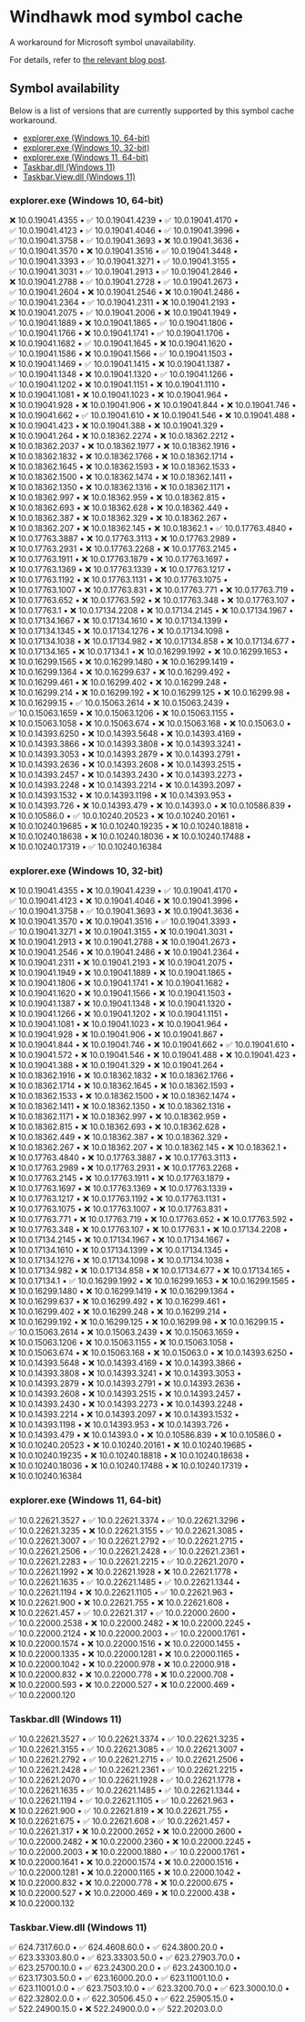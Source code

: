 # Windhawk mod symbol cache

A workaround for Microsoft symbol unavailability.

For details, refer to [the relevant blog
post](https://ramensoftware.com/windhawk-and-symbol-download-errors).

## Symbol availability

Below is a list of versions that are currently supported by this symbol cache
workaround.

* [explorer.exe (Windows 10, 64-bit)](#explorerexe-windows-10-64-bit)
* [explorer.exe (Windows 10, 32-bit)](#explorerexe-windows-10-32-bit)
* [explorer.exe (Windows 11, 64-bit)](#explorerexe-windows-11-64-bit)
* [Taskbar.dll (Windows 11)](#taskbardll-windows-11)
* [Taskbar.View.dll (Windows 11)](#taskbarviewdll-windows-11)

<!-- symbol-availability-start -->
### explorer.exe (Windows 10, 64-bit)

❌&nbsp;10.0.19041.4355&nbsp;•
✅&nbsp;10.0.19041.4239&nbsp;•
✅&nbsp;10.0.19041.4170&nbsp;•
✅&nbsp;10.0.19041.4123&nbsp;•
✅&nbsp;10.0.19041.4046&nbsp;•
✅&nbsp;10.0.19041.3996&nbsp;•
✅&nbsp;10.0.19041.3758&nbsp;•
✅&nbsp;10.0.19041.3693&nbsp;•
❌&nbsp;10.0.19041.3636&nbsp;•
✅&nbsp;10.0.19041.3570&nbsp;•
❌&nbsp;10.0.19041.3516&nbsp;•
✅&nbsp;10.0.19041.3448&nbsp;•
✅&nbsp;10.0.19041.3393&nbsp;•
✅&nbsp;10.0.19041.3271&nbsp;•
✅&nbsp;10.0.19041.3155&nbsp;•
✅&nbsp;10.0.19041.3031&nbsp;•
✅&nbsp;10.0.19041.2913&nbsp;•
✅&nbsp;10.0.19041.2846&nbsp;•
❌&nbsp;10.0.19041.2788&nbsp;•
✅&nbsp;10.0.19041.2728&nbsp;•
✅&nbsp;10.0.19041.2673&nbsp;•
✅&nbsp;10.0.19041.2604&nbsp;•
❌&nbsp;10.0.19041.2546&nbsp;•
❌&nbsp;10.0.19041.2486&nbsp;•
✅&nbsp;10.0.19041.2364&nbsp;•
✅&nbsp;10.0.19041.2311&nbsp;•
❌&nbsp;10.0.19041.2193&nbsp;•
❌&nbsp;10.0.19041.2075&nbsp;•
✅&nbsp;10.0.19041.2006&nbsp;•
❌&nbsp;10.0.19041.1949&nbsp;•
✅&nbsp;10.0.19041.1889&nbsp;•
❌&nbsp;10.0.19041.1865&nbsp;•
✅&nbsp;10.0.19041.1806&nbsp;•
✅&nbsp;10.0.19041.1766&nbsp;•
❌&nbsp;10.0.19041.1741&nbsp;•
✅&nbsp;10.0.19041.1706&nbsp;•
❌&nbsp;10.0.19041.1682&nbsp;•
✅&nbsp;10.0.19041.1645&nbsp;•
❌&nbsp;10.0.19041.1620&nbsp;•
✅&nbsp;10.0.19041.1586&nbsp;•
❌&nbsp;10.0.19041.1566&nbsp;•
✅&nbsp;10.0.19041.1503&nbsp;•
❌&nbsp;10.0.19041.1469&nbsp;•
✅&nbsp;10.0.19041.1415&nbsp;•
❌&nbsp;10.0.19041.1387&nbsp;•
✅&nbsp;10.0.19041.1348&nbsp;•
❌&nbsp;10.0.19041.1320&nbsp;•
✅&nbsp;10.0.19041.1266&nbsp;•
✅&nbsp;10.0.19041.1202&nbsp;•
❌&nbsp;10.0.19041.1151&nbsp;•
❌&nbsp;10.0.19041.1110&nbsp;•
❌&nbsp;10.0.19041.1081&nbsp;•
❌&nbsp;10.0.19041.1023&nbsp;•
❌&nbsp;10.0.19041.964&nbsp;•
❌&nbsp;10.0.19041.928&nbsp;•
❌&nbsp;10.0.19041.906&nbsp;•
❌&nbsp;10.0.19041.844&nbsp;•
❌&nbsp;10.0.19041.746&nbsp;•
❌&nbsp;10.0.19041.662&nbsp;•
✅&nbsp;10.0.19041.610&nbsp;•
❌&nbsp;10.0.19041.546&nbsp;•
❌&nbsp;10.0.19041.488&nbsp;•
❌&nbsp;10.0.19041.423&nbsp;•
❌&nbsp;10.0.19041.388&nbsp;•
❌&nbsp;10.0.19041.329&nbsp;•
❌&nbsp;10.0.19041.264&nbsp;•
❌&nbsp;10.0.18362.2274&nbsp;•
❌&nbsp;10.0.18362.2212&nbsp;•
❌&nbsp;10.0.18362.2037&nbsp;•
❌&nbsp;10.0.18362.1977&nbsp;•
❌&nbsp;10.0.18362.1916&nbsp;•
❌&nbsp;10.0.18362.1832&nbsp;•
❌&nbsp;10.0.18362.1766&nbsp;•
❌&nbsp;10.0.18362.1714&nbsp;•
❌&nbsp;10.0.18362.1645&nbsp;•
❌&nbsp;10.0.18362.1593&nbsp;•
❌&nbsp;10.0.18362.1533&nbsp;•
❌&nbsp;10.0.18362.1500&nbsp;•
❌&nbsp;10.0.18362.1474&nbsp;•
❌&nbsp;10.0.18362.1411&nbsp;•
❌&nbsp;10.0.18362.1350&nbsp;•
❌&nbsp;10.0.18362.1316&nbsp;•
❌&nbsp;10.0.18362.1171&nbsp;•
❌&nbsp;10.0.18362.997&nbsp;•
❌&nbsp;10.0.18362.959&nbsp;•
❌&nbsp;10.0.18362.815&nbsp;•
❌&nbsp;10.0.18362.693&nbsp;•
❌&nbsp;10.0.18362.628&nbsp;•
❌&nbsp;10.0.18362.449&nbsp;•
❌&nbsp;10.0.18362.387&nbsp;•
❌&nbsp;10.0.18362.329&nbsp;•
❌&nbsp;10.0.18362.267&nbsp;•
❌&nbsp;10.0.18362.207&nbsp;•
❌&nbsp;10.0.18362.145&nbsp;•
❌&nbsp;10.0.18362.1&nbsp;•
✅&nbsp;10.0.17763.4840&nbsp;•
❌&nbsp;10.0.17763.3887&nbsp;•
❌&nbsp;10.0.17763.3113&nbsp;•
❌&nbsp;10.0.17763.2989&nbsp;•
❌&nbsp;10.0.17763.2931&nbsp;•
❌&nbsp;10.0.17763.2268&nbsp;•
❌&nbsp;10.0.17763.2145&nbsp;•
❌&nbsp;10.0.17763.1911&nbsp;•
❌&nbsp;10.0.17763.1879&nbsp;•
❌&nbsp;10.0.17763.1697&nbsp;•
❌&nbsp;10.0.17763.1369&nbsp;•
❌&nbsp;10.0.17763.1339&nbsp;•
❌&nbsp;10.0.17763.1217&nbsp;•
❌&nbsp;10.0.17763.1192&nbsp;•
❌&nbsp;10.0.17763.1131&nbsp;•
❌&nbsp;10.0.17763.1075&nbsp;•
❌&nbsp;10.0.17763.1007&nbsp;•
❌&nbsp;10.0.17763.831&nbsp;•
❌&nbsp;10.0.17763.771&nbsp;•
❌&nbsp;10.0.17763.719&nbsp;•
❌&nbsp;10.0.17763.652&nbsp;•
❌&nbsp;10.0.17763.592&nbsp;•
❌&nbsp;10.0.17763.348&nbsp;•
❌&nbsp;10.0.17763.107&nbsp;•
❌&nbsp;10.0.17763.1&nbsp;•
❌&nbsp;10.0.17134.2208&nbsp;•
❌&nbsp;10.0.17134.2145&nbsp;•
❌&nbsp;10.0.17134.1967&nbsp;•
❌&nbsp;10.0.17134.1667&nbsp;•
❌&nbsp;10.0.17134.1610&nbsp;•
❌&nbsp;10.0.17134.1399&nbsp;•
❌&nbsp;10.0.17134.1345&nbsp;•
❌&nbsp;10.0.17134.1276&nbsp;•
❌&nbsp;10.0.17134.1098&nbsp;•
❌&nbsp;10.0.17134.1038&nbsp;•
❌&nbsp;10.0.17134.982&nbsp;•
❌&nbsp;10.0.17134.858&nbsp;•
❌&nbsp;10.0.17134.677&nbsp;•
❌&nbsp;10.0.17134.165&nbsp;•
❌&nbsp;10.0.17134.1&nbsp;•
❌&nbsp;10.0.16299.1992&nbsp;•
❌&nbsp;10.0.16299.1653&nbsp;•
❌&nbsp;10.0.16299.1565&nbsp;•
❌&nbsp;10.0.16299.1480&nbsp;•
❌&nbsp;10.0.16299.1419&nbsp;•
❌&nbsp;10.0.16299.1364&nbsp;•
❌&nbsp;10.0.16299.637&nbsp;•
❌&nbsp;10.0.16299.492&nbsp;•
❌&nbsp;10.0.16299.461&nbsp;•
❌&nbsp;10.0.16299.402&nbsp;•
❌&nbsp;10.0.16299.248&nbsp;•
❌&nbsp;10.0.16299.214&nbsp;•
❌&nbsp;10.0.16299.192&nbsp;•
❌&nbsp;10.0.16299.125&nbsp;•
❌&nbsp;10.0.16299.98&nbsp;•
❌&nbsp;10.0.16299.15&nbsp;•
✅&nbsp;10.0.15063.2614&nbsp;•
❌&nbsp;10.0.15063.2439&nbsp;•
✅&nbsp;10.0.15063.1659&nbsp;•
❌&nbsp;10.0.15063.1206&nbsp;•
❌&nbsp;10.0.15063.1155&nbsp;•
❌&nbsp;10.0.15063.1058&nbsp;•
❌&nbsp;10.0.15063.674&nbsp;•
❌&nbsp;10.0.15063.168&nbsp;•
❌&nbsp;10.0.15063.0&nbsp;•
❌&nbsp;10.0.14393.6250&nbsp;•
❌&nbsp;10.0.14393.5648&nbsp;•
❌&nbsp;10.0.14393.4169&nbsp;•
❌&nbsp;10.0.14393.3866&nbsp;•
❌&nbsp;10.0.14393.3808&nbsp;•
❌&nbsp;10.0.14393.3241&nbsp;•
❌&nbsp;10.0.14393.3053&nbsp;•
❌&nbsp;10.0.14393.2879&nbsp;•
❌&nbsp;10.0.14393.2791&nbsp;•
❌&nbsp;10.0.14393.2636&nbsp;•
❌&nbsp;10.0.14393.2608&nbsp;•
❌&nbsp;10.0.14393.2515&nbsp;•
❌&nbsp;10.0.14393.2457&nbsp;•
❌&nbsp;10.0.14393.2430&nbsp;•
❌&nbsp;10.0.14393.2273&nbsp;•
❌&nbsp;10.0.14393.2248&nbsp;•
❌&nbsp;10.0.14393.2214&nbsp;•
❌&nbsp;10.0.14393.2097&nbsp;•
❌&nbsp;10.0.14393.1532&nbsp;•
❌&nbsp;10.0.14393.1198&nbsp;•
❌&nbsp;10.0.14393.953&nbsp;•
❌&nbsp;10.0.14393.726&nbsp;•
❌&nbsp;10.0.14393.479&nbsp;•
❌&nbsp;10.0.14393.0&nbsp;•
❌&nbsp;10.0.10586.839&nbsp;•
❌&nbsp;10.0.10586.0&nbsp;•
✅&nbsp;10.0.10240.20523&nbsp;•
❌&nbsp;10.0.10240.20161&nbsp;•
❌&nbsp;10.0.10240.19685&nbsp;•
❌&nbsp;10.0.10240.19235&nbsp;•
❌&nbsp;10.0.10240.18818&nbsp;•
❌&nbsp;10.0.10240.18638&nbsp;•
❌&nbsp;10.0.10240.18036&nbsp;•
❌&nbsp;10.0.10240.17488&nbsp;•
❌&nbsp;10.0.10240.17319&nbsp;•
✅&nbsp;10.0.10240.16384

### explorer.exe (Windows 10, 32-bit)

❌&nbsp;10.0.19041.4355&nbsp;•
❌&nbsp;10.0.19041.4239&nbsp;•
✅&nbsp;10.0.19041.4170&nbsp;•
✅&nbsp;10.0.19041.4123&nbsp;•
❌&nbsp;10.0.19041.4046&nbsp;•
❌&nbsp;10.0.19041.3996&nbsp;•
✅&nbsp;10.0.19041.3758&nbsp;•
✅&nbsp;10.0.19041.3693&nbsp;•
❌&nbsp;10.0.19041.3636&nbsp;•
❌&nbsp;10.0.19041.3570&nbsp;•
❌&nbsp;10.0.19041.3516&nbsp;•
✅&nbsp;10.0.19041.3393&nbsp;•
✅&nbsp;10.0.19041.3271&nbsp;•
❌&nbsp;10.0.19041.3155&nbsp;•
❌&nbsp;10.0.19041.3031&nbsp;•
❌&nbsp;10.0.19041.2913&nbsp;•
❌&nbsp;10.0.19041.2788&nbsp;•
❌&nbsp;10.0.19041.2673&nbsp;•
❌&nbsp;10.0.19041.2546&nbsp;•
❌&nbsp;10.0.19041.2486&nbsp;•
❌&nbsp;10.0.19041.2364&nbsp;•
❌&nbsp;10.0.19041.2311&nbsp;•
❌&nbsp;10.0.19041.2193&nbsp;•
❌&nbsp;10.0.19041.2075&nbsp;•
❌&nbsp;10.0.19041.1949&nbsp;•
❌&nbsp;10.0.19041.1889&nbsp;•
❌&nbsp;10.0.19041.1865&nbsp;•
❌&nbsp;10.0.19041.1806&nbsp;•
❌&nbsp;10.0.19041.1741&nbsp;•
❌&nbsp;10.0.19041.1682&nbsp;•
❌&nbsp;10.0.19041.1620&nbsp;•
❌&nbsp;10.0.19041.1566&nbsp;•
❌&nbsp;10.0.19041.1503&nbsp;•
❌&nbsp;10.0.19041.1387&nbsp;•
❌&nbsp;10.0.19041.1348&nbsp;•
❌&nbsp;10.0.19041.1320&nbsp;•
❌&nbsp;10.0.19041.1266&nbsp;•
❌&nbsp;10.0.19041.1202&nbsp;•
❌&nbsp;10.0.19041.1151&nbsp;•
❌&nbsp;10.0.19041.1081&nbsp;•
❌&nbsp;10.0.19041.1023&nbsp;•
❌&nbsp;10.0.19041.964&nbsp;•
❌&nbsp;10.0.19041.928&nbsp;•
❌&nbsp;10.0.19041.906&nbsp;•
❌&nbsp;10.0.19041.867&nbsp;•
❌&nbsp;10.0.19041.844&nbsp;•
❌&nbsp;10.0.19041.746&nbsp;•
❌&nbsp;10.0.19041.662&nbsp;•
✅&nbsp;10.0.19041.610&nbsp;•
❌&nbsp;10.0.19041.572&nbsp;•
❌&nbsp;10.0.19041.546&nbsp;•
❌&nbsp;10.0.19041.488&nbsp;•
❌&nbsp;10.0.19041.423&nbsp;•
❌&nbsp;10.0.19041.388&nbsp;•
❌&nbsp;10.0.19041.329&nbsp;•
❌&nbsp;10.0.19041.264&nbsp;•
❌&nbsp;10.0.18362.1916&nbsp;•
❌&nbsp;10.0.18362.1832&nbsp;•
❌&nbsp;10.0.18362.1766&nbsp;•
❌&nbsp;10.0.18362.1714&nbsp;•
❌&nbsp;10.0.18362.1645&nbsp;•
❌&nbsp;10.0.18362.1593&nbsp;•
❌&nbsp;10.0.18362.1533&nbsp;•
❌&nbsp;10.0.18362.1500&nbsp;•
❌&nbsp;10.0.18362.1474&nbsp;•
❌&nbsp;10.0.18362.1411&nbsp;•
❌&nbsp;10.0.18362.1350&nbsp;•
❌&nbsp;10.0.18362.1316&nbsp;•
❌&nbsp;10.0.18362.1171&nbsp;•
❌&nbsp;10.0.18362.997&nbsp;•
❌&nbsp;10.0.18362.959&nbsp;•
❌&nbsp;10.0.18362.815&nbsp;•
❌&nbsp;10.0.18362.693&nbsp;•
❌&nbsp;10.0.18362.628&nbsp;•
❌&nbsp;10.0.18362.449&nbsp;•
❌&nbsp;10.0.18362.387&nbsp;•
❌&nbsp;10.0.18362.329&nbsp;•
❌&nbsp;10.0.18362.267&nbsp;•
❌&nbsp;10.0.18362.207&nbsp;•
❌&nbsp;10.0.18362.145&nbsp;•
❌&nbsp;10.0.18362.1&nbsp;•
❌&nbsp;10.0.17763.4840&nbsp;•
❌&nbsp;10.0.17763.3887&nbsp;•
❌&nbsp;10.0.17763.3113&nbsp;•
❌&nbsp;10.0.17763.2989&nbsp;•
❌&nbsp;10.0.17763.2931&nbsp;•
❌&nbsp;10.0.17763.2268&nbsp;•
❌&nbsp;10.0.17763.2145&nbsp;•
❌&nbsp;10.0.17763.1911&nbsp;•
❌&nbsp;10.0.17763.1879&nbsp;•
❌&nbsp;10.0.17763.1697&nbsp;•
❌&nbsp;10.0.17763.1369&nbsp;•
❌&nbsp;10.0.17763.1339&nbsp;•
❌&nbsp;10.0.17763.1217&nbsp;•
❌&nbsp;10.0.17763.1192&nbsp;•
❌&nbsp;10.0.17763.1131&nbsp;•
❌&nbsp;10.0.17763.1075&nbsp;•
❌&nbsp;10.0.17763.1007&nbsp;•
❌&nbsp;10.0.17763.831&nbsp;•
❌&nbsp;10.0.17763.771&nbsp;•
❌&nbsp;10.0.17763.719&nbsp;•
❌&nbsp;10.0.17763.652&nbsp;•
❌&nbsp;10.0.17763.592&nbsp;•
❌&nbsp;10.0.17763.348&nbsp;•
❌&nbsp;10.0.17763.107&nbsp;•
❌&nbsp;10.0.17763.1&nbsp;•
❌&nbsp;10.0.17134.2208&nbsp;•
❌&nbsp;10.0.17134.2145&nbsp;•
❌&nbsp;10.0.17134.1967&nbsp;•
❌&nbsp;10.0.17134.1667&nbsp;•
❌&nbsp;10.0.17134.1610&nbsp;•
❌&nbsp;10.0.17134.1399&nbsp;•
❌&nbsp;10.0.17134.1345&nbsp;•
❌&nbsp;10.0.17134.1276&nbsp;•
❌&nbsp;10.0.17134.1098&nbsp;•
❌&nbsp;10.0.17134.1038&nbsp;•
❌&nbsp;10.0.17134.982&nbsp;•
❌&nbsp;10.0.17134.858&nbsp;•
❌&nbsp;10.0.17134.677&nbsp;•
❌&nbsp;10.0.17134.165&nbsp;•
❌&nbsp;10.0.17134.1&nbsp;•
✅&nbsp;10.0.16299.1992&nbsp;•
❌&nbsp;10.0.16299.1653&nbsp;•
❌&nbsp;10.0.16299.1565&nbsp;•
❌&nbsp;10.0.16299.1480&nbsp;•
❌&nbsp;10.0.16299.1419&nbsp;•
❌&nbsp;10.0.16299.1364&nbsp;•
❌&nbsp;10.0.16299.637&nbsp;•
❌&nbsp;10.0.16299.492&nbsp;•
❌&nbsp;10.0.16299.461&nbsp;•
❌&nbsp;10.0.16299.402&nbsp;•
❌&nbsp;10.0.16299.248&nbsp;•
❌&nbsp;10.0.16299.214&nbsp;•
❌&nbsp;10.0.16299.192&nbsp;•
❌&nbsp;10.0.16299.125&nbsp;•
❌&nbsp;10.0.16299.98&nbsp;•
❌&nbsp;10.0.16299.15&nbsp;•
✅&nbsp;10.0.15063.2614&nbsp;•
❌&nbsp;10.0.15063.2439&nbsp;•
❌&nbsp;10.0.15063.1659&nbsp;•
❌&nbsp;10.0.15063.1206&nbsp;•
❌&nbsp;10.0.15063.1155&nbsp;•
❌&nbsp;10.0.15063.1058&nbsp;•
❌&nbsp;10.0.15063.674&nbsp;•
❌&nbsp;10.0.15063.168&nbsp;•
❌&nbsp;10.0.15063.0&nbsp;•
❌&nbsp;10.0.14393.6250&nbsp;•
❌&nbsp;10.0.14393.5648&nbsp;•
❌&nbsp;10.0.14393.4169&nbsp;•
❌&nbsp;10.0.14393.3866&nbsp;•
❌&nbsp;10.0.14393.3808&nbsp;•
❌&nbsp;10.0.14393.3241&nbsp;•
❌&nbsp;10.0.14393.3053&nbsp;•
❌&nbsp;10.0.14393.2879&nbsp;•
❌&nbsp;10.0.14393.2791&nbsp;•
❌&nbsp;10.0.14393.2636&nbsp;•
❌&nbsp;10.0.14393.2608&nbsp;•
❌&nbsp;10.0.14393.2515&nbsp;•
❌&nbsp;10.0.14393.2457&nbsp;•
❌&nbsp;10.0.14393.2430&nbsp;•
❌&nbsp;10.0.14393.2273&nbsp;•
❌&nbsp;10.0.14393.2248&nbsp;•
❌&nbsp;10.0.14393.2214&nbsp;•
❌&nbsp;10.0.14393.2097&nbsp;•
❌&nbsp;10.0.14393.1532&nbsp;•
❌&nbsp;10.0.14393.1198&nbsp;•
❌&nbsp;10.0.14393.953&nbsp;•
❌&nbsp;10.0.14393.726&nbsp;•
❌&nbsp;10.0.14393.479&nbsp;•
❌&nbsp;10.0.14393.0&nbsp;•
❌&nbsp;10.0.10586.839&nbsp;•
❌&nbsp;10.0.10586.0&nbsp;•
❌&nbsp;10.0.10240.20523&nbsp;•
❌&nbsp;10.0.10240.20161&nbsp;•
❌&nbsp;10.0.10240.19685&nbsp;•
❌&nbsp;10.0.10240.19235&nbsp;•
❌&nbsp;10.0.10240.18818&nbsp;•
❌&nbsp;10.0.10240.18638&nbsp;•
❌&nbsp;10.0.10240.18036&nbsp;•
❌&nbsp;10.0.10240.17488&nbsp;•
❌&nbsp;10.0.10240.17319&nbsp;•
❌&nbsp;10.0.10240.16384

### explorer.exe (Windows 11, 64-bit)

✅&nbsp;10.0.22621.3527&nbsp;•
✅&nbsp;10.0.22621.3374&nbsp;•
✅&nbsp;10.0.22621.3296&nbsp;•
✅&nbsp;10.0.22621.3235&nbsp;•
❌&nbsp;10.0.22621.3155&nbsp;•
✅&nbsp;10.0.22621.3085&nbsp;•
✅&nbsp;10.0.22621.3007&nbsp;•
✅&nbsp;10.0.22621.2792&nbsp;•
✅&nbsp;10.0.22621.2715&nbsp;•
✅&nbsp;10.0.22621.2506&nbsp;•
✅&nbsp;10.0.22621.2428&nbsp;•
✅&nbsp;10.0.22621.2361&nbsp;•
✅&nbsp;10.0.22621.2283&nbsp;•
✅&nbsp;10.0.22621.2215&nbsp;•
✅&nbsp;10.0.22621.2070&nbsp;•
✅&nbsp;10.0.22621.1992&nbsp;•
❌&nbsp;10.0.22621.1928&nbsp;•
❌&nbsp;10.0.22621.1778&nbsp;•
✅&nbsp;10.0.22621.1635&nbsp;•
✅&nbsp;10.0.22621.1485&nbsp;•
✅&nbsp;10.0.22621.1344&nbsp;•
✅&nbsp;10.0.22621.1194&nbsp;•
❌&nbsp;10.0.22621.1105&nbsp;•
✅&nbsp;10.0.22621.963&nbsp;•
❌&nbsp;10.0.22621.900&nbsp;•
❌&nbsp;10.0.22621.755&nbsp;•
❌&nbsp;10.0.22621.608&nbsp;•
❌&nbsp;10.0.22621.457&nbsp;•
✅&nbsp;10.0.22621.317&nbsp;•
✅&nbsp;10.0.22000.2600&nbsp;•
✅&nbsp;10.0.22000.2538&nbsp;•
❌&nbsp;10.0.22000.2482&nbsp;•
❌&nbsp;10.0.22000.2245&nbsp;•
✅&nbsp;10.0.22000.2124&nbsp;•
❌&nbsp;10.0.22000.2003&nbsp;•
✅&nbsp;10.0.22000.1761&nbsp;•
❌&nbsp;10.0.22000.1574&nbsp;•
❌&nbsp;10.0.22000.1516&nbsp;•
❌&nbsp;10.0.22000.1455&nbsp;•
❌&nbsp;10.0.22000.1335&nbsp;•
❌&nbsp;10.0.22000.1281&nbsp;•
❌&nbsp;10.0.22000.1165&nbsp;•
❌&nbsp;10.0.22000.1042&nbsp;•
❌&nbsp;10.0.22000.978&nbsp;•
❌&nbsp;10.0.22000.918&nbsp;•
❌&nbsp;10.0.22000.832&nbsp;•
❌&nbsp;10.0.22000.778&nbsp;•
❌&nbsp;10.0.22000.708&nbsp;•
❌&nbsp;10.0.22000.593&nbsp;•
❌&nbsp;10.0.22000.527&nbsp;•
❌&nbsp;10.0.22000.469&nbsp;•
✅&nbsp;10.0.22000.120

<!--
### explorer.exe (Windows 11, 32-bit)

✅&nbsp;10.0.22621.3527&nbsp;•
✅&nbsp;10.0.22621.3374&nbsp;•
❌&nbsp;10.0.22621.3296&nbsp;•
❌&nbsp;10.0.22621.3235&nbsp;•
❌&nbsp;10.0.22621.3085&nbsp;•
❌&nbsp;10.0.22621.3007&nbsp;•
❌&nbsp;10.0.22621.2792&nbsp;•
❌&nbsp;10.0.22621.2715&nbsp;•
❌&nbsp;10.0.22621.2506&nbsp;•
❌&nbsp;10.0.22621.2428&nbsp;•
❌&nbsp;10.0.22621.2361&nbsp;•
✅&nbsp;10.0.22621.2215&nbsp;•
❌&nbsp;10.0.22621.2070&nbsp;•
❌&nbsp;10.0.22621.1928&nbsp;•
❌&nbsp;10.0.22621.1778&nbsp;•
❌&nbsp;10.0.22621.1635&nbsp;•
❌&nbsp;10.0.22621.1485&nbsp;•
❌&nbsp;10.0.22621.1344&nbsp;•
❌&nbsp;10.0.22621.1194&nbsp;•
❌&nbsp;10.0.22621.1105&nbsp;•
❌&nbsp;10.0.22621.963&nbsp;•
❌&nbsp;10.0.22621.900&nbsp;•
❌&nbsp;10.0.22621.755&nbsp;•
❌&nbsp;10.0.22621.608&nbsp;•
❌&nbsp;10.0.22621.457&nbsp;•
❌&nbsp;10.0.22621.317&nbsp;•
❌&nbsp;10.0.22000.2600&nbsp;•
❌&nbsp;10.0.22000.2482&nbsp;•
❌&nbsp;10.0.22000.2245&nbsp;•
❌&nbsp;10.0.22000.2124&nbsp;•
❌&nbsp;10.0.22000.2003&nbsp;•
❌&nbsp;10.0.22000.1761&nbsp;•
❌&nbsp;10.0.22000.1516&nbsp;•
❌&nbsp;10.0.22000.1455&nbsp;•
❌&nbsp;10.0.22000.1335&nbsp;•
❌&nbsp;10.0.22000.1281&nbsp;•
❌&nbsp;10.0.22000.1165&nbsp;•
❌&nbsp;10.0.22000.1042&nbsp;•
❌&nbsp;10.0.22000.978&nbsp;•
❌&nbsp;10.0.22000.918&nbsp;•
❌&nbsp;10.0.22000.832&nbsp;•
❌&nbsp;10.0.22000.778&nbsp;•
❌&nbsp;10.0.22000.708&nbsp;•
❌&nbsp;10.0.22000.593&nbsp;•
❌&nbsp;10.0.22000.527&nbsp;•
❌&nbsp;10.0.22000.469&nbsp;•
❌&nbsp;10.0.22000.120

-->
### Taskbar.dll (Windows 11)

✅&nbsp;10.0.22621.3527&nbsp;•
✅&nbsp;10.0.22621.3374&nbsp;•
✅&nbsp;10.0.22621.3235&nbsp;•
✅&nbsp;10.0.22621.3155&nbsp;•
✅&nbsp;10.0.22621.3085&nbsp;•
✅&nbsp;10.0.22621.3007&nbsp;•
✅&nbsp;10.0.22621.2792&nbsp;•
✅&nbsp;10.0.22621.2715&nbsp;•
✅&nbsp;10.0.22621.2506&nbsp;•
✅&nbsp;10.0.22621.2428&nbsp;•
✅&nbsp;10.0.22621.2361&nbsp;•
✅&nbsp;10.0.22621.2215&nbsp;•
✅&nbsp;10.0.22621.2070&nbsp;•
✅&nbsp;10.0.22621.1928&nbsp;•
✅&nbsp;10.0.22621.1778&nbsp;•
✅&nbsp;10.0.22621.1635&nbsp;•
✅&nbsp;10.0.22621.1485&nbsp;•
✅&nbsp;10.0.22621.1344&nbsp;•
✅&nbsp;10.0.22621.1194&nbsp;•
✅&nbsp;10.0.22621.1105&nbsp;•
✅&nbsp;10.0.22621.963&nbsp;•
❌&nbsp;10.0.22621.900&nbsp;•
✅&nbsp;10.0.22621.819&nbsp;•
❌&nbsp;10.0.22621.755&nbsp;•
❌&nbsp;10.0.22621.675&nbsp;•
✅&nbsp;10.0.22621.608&nbsp;•
✅&nbsp;10.0.22621.457&nbsp;•
✅&nbsp;10.0.22621.317&nbsp;•
❌&nbsp;10.0.22000.2652&nbsp;•
❌&nbsp;10.0.22000.2600&nbsp;•
✅&nbsp;10.0.22000.2482&nbsp;•
❌&nbsp;10.0.22000.2360&nbsp;•
❌&nbsp;10.0.22000.2245&nbsp;•
✅&nbsp;10.0.22000.2003&nbsp;•
❌&nbsp;10.0.22000.1880&nbsp;•
✅&nbsp;10.0.22000.1761&nbsp;•
❌&nbsp;10.0.22000.1641&nbsp;•
❌&nbsp;10.0.22000.1574&nbsp;•
❌&nbsp;10.0.22000.1516&nbsp;•
✅&nbsp;10.0.22000.1281&nbsp;•
❌&nbsp;10.0.22000.1165&nbsp;•
❌&nbsp;10.0.22000.1042&nbsp;•
❌&nbsp;10.0.22000.832&nbsp;•
❌&nbsp;10.0.22000.778&nbsp;•
❌&nbsp;10.0.22000.675&nbsp;•
❌&nbsp;10.0.22000.527&nbsp;•
❌&nbsp;10.0.22000.469&nbsp;•
❌&nbsp;10.0.22000.438&nbsp;•
❌&nbsp;10.0.22000.132

### Taskbar.View.dll (Windows 11)

✅&nbsp;624.7317.60.0&nbsp;•
✅&nbsp;624.4608.60.0&nbsp;•
✅&nbsp;624.3800.20.0&nbsp;•
✅&nbsp;623.33303.80.0&nbsp;•
✅&nbsp;623.33303.50.0&nbsp;•
✅&nbsp;623.27903.70.0&nbsp;•
✅&nbsp;623.25700.10.0&nbsp;•
✅&nbsp;623.24300.20.0&nbsp;•
✅&nbsp;623.24300.10.0&nbsp;•
✅&nbsp;623.17303.50.0&nbsp;•
✅&nbsp;623.16000.20.0&nbsp;•
✅&nbsp;623.11001.10.0&nbsp;•
✅&nbsp;623.11001.0.0&nbsp;•
✅&nbsp;623.7503.10.0&nbsp;•
✅&nbsp;623.3200.70.0&nbsp;•
✅&nbsp;623.3000.10.0&nbsp;•
✅&nbsp;622.32802.0.0&nbsp;•
✅&nbsp;622.30506.45.0&nbsp;•
✅&nbsp;622.25905.15.0&nbsp;•
✅&nbsp;522.24900.15.0&nbsp;•
❌&nbsp;522.24900.0.0&nbsp;•
✅&nbsp;522.20203.0.0


<!-- symbol-availability-end -->
